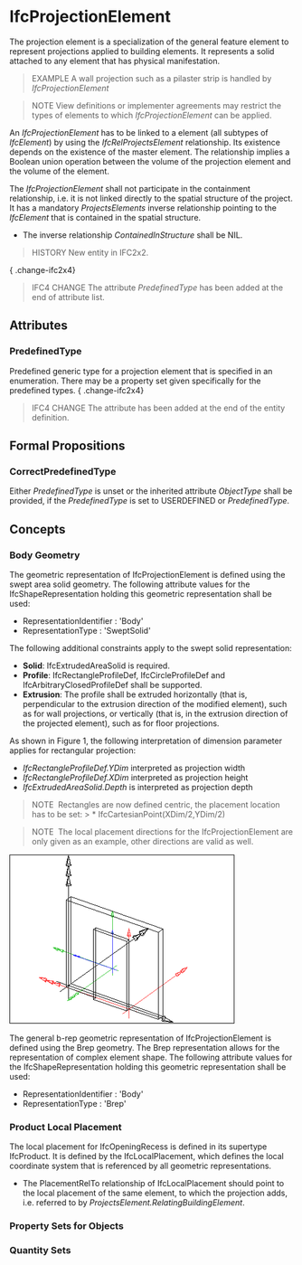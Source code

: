 # IfcProjectionElement

The projection element is a specialization of the general feature element to represent projections applied to building elements. It represents a solid attached to any element that has physical manifestation.

> EXAMPLE  A wall projection such as a pilaster strip is handled by _IfcProjectionElement_

> NOTE  View definitions or implementer agreements may restrict the types of elements to which _IfcProjectionElement_ can be applied.

An _IfcProjectionElement_ has to be linked to a element (all subtypes of _IfcElement_) by using the _IfcRelProjectsElement_ relationship. Its existence depends on the existence of the master element. The relationship implies a Boolean union operation between the volume of the projection element and the volume of the element.

The _IfcProjectionElement_ shall not participate in the containment relationship, i.e. it is not linked directly to the spatial structure of the project. It has a mandatory _ProjectsElements_ inverse relationship pointing to the _IfcElement_ that is contained in the spatial structure.

* The inverse relationship _ContainedInStructure_ shall be NIL.

> HISTORY  New entity in IFC2x2.

{ .change-ifc2x4}
> IFC4 CHANGE  The attribute _PredefinedType_ has been added at the end of attribute list.

## Attributes

### PredefinedType
Predefined generic type for a projection element that is specified in an enumeration. There may be a property set given specifically for the predefined types.
{ .change-ifc2x4}
> IFC4 CHANGE The attribute has been added at the end of the entity definition.

## Formal Propositions

### CorrectPredefinedType
Either _PredefinedType_ is unset or the inherited attribute _ObjectType_ shall be provided, if the _PredefinedType_ is set to USERDEFINED or _PredefinedType_.

## Concepts

### Body Geometry

The geometric representation of IfcProjectionElement is defined using the swept area solid geometry. The following attribute values for the IfcShapeRepresentation holding this geometric representation shall be used:

* RepresentationIdentifier : 'Body'
* RepresentationType : 'SweptSolid'

The following additional constraints apply to the swept solid representation:

* **Solid**: IfcExtrudedAreaSolid is required.
* **Profile**: IfcRectangleProfileDef, IfcCircleProfileDef and IfcArbitraryClosedProfileDef shall be supported.
* **Extrusion**: The profile shall be extruded horizontally (that is, perpendicular to the extrusion direction of the modified element), such as for wall projections, or vertically (that is, in the extrusion direction of the projected element), such as for floor projections.

As shown in Figure 1, the following interpretation of dimension parameter applies for rectangular projection:

* _IfcRectangleProfileDef.YDim_ interpreted as projection width
* _IfcRectangleProfileDef.XDim_ interpreted as projection height
* _IfcExtrudedAreaSolid.Depth_ is interpreted as projection depth

> NOTE&nbsp; Rectangles are now defined centric, the placement location has to be set: > * IfcCartesianPoint(XDim/2,YDim/2)

> NOTE&nbsp; The local placement directions for the IfcProjectionElement are only given as an example, other directions are valid as well.

!["projection"](../../../../figures/ifcprojectionelement-layout1.png "Figure 1 &mdash; Projection representation")

The general b-rep geometric representation of IfcProjectionElement is defined using the Brep geometry. The Brep representation allows for the representation of complex element shape. The following attribute values for the IfcShapeRepresentation holding this geometric representation shall be used:

* RepresentationIdentifier : 'Body'
* RepresentationType : 'Brep'

### Product Local Placement

The local placement for IfcOpeningRecess is defined in its supertype IfcProduct. It is defined by the IfcLocalPlacement, which defines the local coordinate system that is referenced by all geometric representations.

* The PlacementRelTo relationship of IfcLocalPlacement should point to the local placement of the same element, to which the projection adds, i.e. referred to by _ProjectsElement.RelatingBuildingElement_.

### Property Sets for Objects



### Quantity Sets



